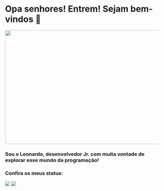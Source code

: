 # Opa senhores! Entrem! Sejam bem-vindos 👋
<img src="https://user-images.githubusercontent.com/66131097/125713782-2098ac8e-c461-400d-b6fe-8f2eda15a08c.gif" height="375" width="1000"></img>
### Sou o Leonardo, desenvolvedor Jr. com muita vontade de explorar esse mundo da programação!
### Confira os meus status: 

  <img src="https://github-readme-stats.vercel.app/api?username=Leonardo020&count_private=true&hide_border=true&show_icons=true&include_all_commits=true&bg_color=000c&title_color=5e17eb&text_color=fff&icon_color=fff"> <img src="https://github-readme-stats.vercel.app/api/top-langs/?username=Leonardo020&layout=compact&count_private=true&hide_border=true&show_icons=true&include_all_commits=true&bg_color=000c&title_color=5e17eb&text_color=fff&icon_color=fff">

<!--
**Leonardo020/Leonardo020** is a ✨ _special_ ✨ repository because its `README.md` (this file) appears on your GitHub profile.

Here are some ideas to get you started:

- 🔭 I’m currently working on ...
- 🌱 I’m currently learning ...
- 👯 I’m looking to collaborate on ...
- 🤔 I’m looking for help with ...
- 💬 Ask me about ...
- 📫 How to reach me: ...
- 😄 Pronouns: ...
- ⚡ Fun fact: ...
-->
